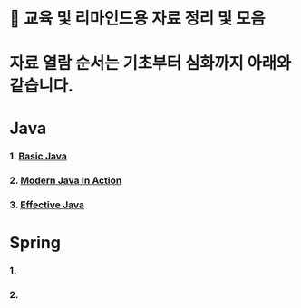 # 📘 교육 및 리마인드용 자료 정리 및 모음
# 자료 열람 순서는 기초부터 심화까지 아래와 같습니다.

# Java
### 1. [Basic Java](basic-java/00.md)
### 2. [Modern Java In Action](modern-java-in-action/00.md)
### 3. [Effective Java](effective-java/00.md)


# Spring

### 1.
### 2.
###

